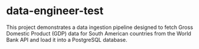 # data-engineer-test
This project demonstrates a data ingestion pipeline designed to fetch Gross Domestic Product (GDP) data for South American countries from the World Bank API and load it into a PostgreSQL database.
